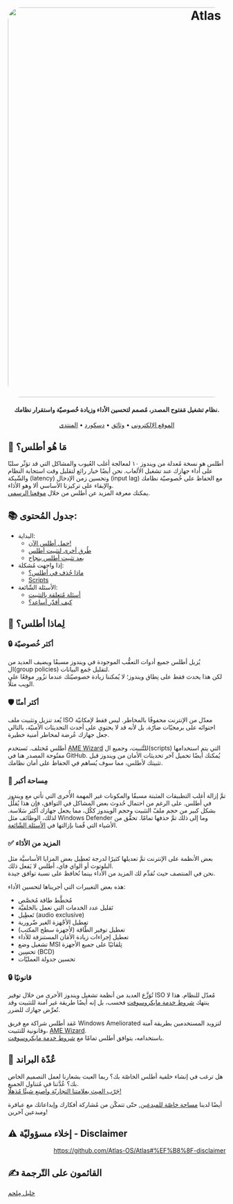 ﻿<h1 align="center">
  <a href="http://atlasos.net"><img src="https://cdn.jsdelivr.net/gh/Atlas-OS/Atlas@main/img/banner.png" alt="Atlas" width="900" style="border-radius: 30px"></a>
</h1>

<h4 align="center">نظام تشغيل مَفتوح المصدر، مُصمم لتحسين الأداء وزيادة خُصوصيّة واستقرار نظامك.</h4>

<p align="center">
  <a href="https://atlasos.net">الموقع الإلكتروني</a>
  •
  <a href="https://docs.atlasos.net">وثائق</a>
  •
  <a href="https://discord.atlasos.net" target="_blank">دسكورد</a>
  •
  <a href="https://forum.atlasos.net">المنتدى</a>
</p>

## 🤔 **مَا هُو أطلس؟**

أطلس هو نسخة مُعدلة من ويندوز ١٠ لمعالجة أغلب العُيوب والمشاكل التي قد تؤثّر سلبًا على أداء جهازك عند تشغيل الألعاب. نحن أيضًا خيار رائع لتقليل وقت استجابة النظام والشّبكة (latency) وتحسين زمن الإدخال (input lag) مع الحفاظ على خُصوصيّة نظامك والإبقاء على تركيزنا الأساسي ألا وهو الأدَاء. <br /> يمكنك معرفة المزيد عن أطلس من خلال [موقعنا الرسمي](https://atlasos.net).

## 📚 **جدول المُحتوى:**

<ul>
<li>البداية:
<ul>
<li>
<a href="https://docs.atlasos.net/getting-started/installation">حمل أطلس الآن!</a>
</li>
<li>
<a href="https://docs.atlasos.net/getting-started/other-installation-methods/no-usb">طُرق أخرى لتثبيت أطلس</a>
</li>
<li>
<a href="https://docs.atlasos.net/getting-started/post-installation/drivers">بعد تثبيت أطلس بنجاح</a>
</li>
</ul>
</li>
<li>إذا واجهت مُشكلة:
<ul>
<li>
<a href="https://docs.atlasos.net/troubleshooting/removed-features">ماذا حُذف في أطلس؟</a>
</li>
<li>
<a href="https://docs.atlasos.net/troubleshooting/scripts">Scripts</a>
</li>
</ul>
</li>
<li>الأسئلة الشّائعة:
<ul>
<li>
<a href="https://docs.atlasos.net/FAQ/Installation">أسئلة مُتعلقة بالتثبيت</a>
</li>
<li>
<a href="https://docs.atlasos.net/FAQ/Contribute">كيف أقدّر أساعد؟</a>
</li>
</ul>
</li>
</ul>

## 👀 **لِماذا أطلس؟**

### 🔒 أكثر خُصوصيّة

يُزيل أطلس جميع أدوات التعقُّب الموجودة في ويندوز مسبقًا ويضيف العديد من ال(group policies) لتقليل جَمع البيانات. <br /> لكن هذا يحدث فقط على نِطاق ويندوز؛ لا يُمكننا زيادة خصوصيّتك عندما تزُور موقعًا على الويب مثلًا.

### 🛡️ أكثر أمنًا

يُعد تنزيل وتثبيت ملف ISO معدّل من الإنترنت محفوفًا بالمخاطر. ليس فقط لإمكانيّة احتوائه على برمجيّات ضارّة، بل لأنه قد لا يحتوي على أحدث التحديثات الأمنيّة، بالتالي جعل جهازك عُرضة لمخاطر أمنية خطيرة.

أطلس مُختلف. نَستخدم [AME Wizard](https://ameliorated.io) للتَّثبيت، وجميع ال(scripts) التي يتم استخدامها مفتُوحة المصدر هنا في GitHub. يُمكنك أيضًا تحميل آخر تحديثات الأمان من ويندوز قبل تثبيتك لأطلس، مما سوف يُساهم في الحفاظ على أمان نظامك.

### 🚀 مِساحة أكبر

تمَّ إزالة أغلب التطبيقات المثبتة مسبقًا والمكونات غير المهمة الأُخرى التي تأتي مع ويندوز في أطلس. على الرغم من احتمال حُدوث بعض المشاكل في التوافق، فإن هذا يُقلِّل بشكل كبير من حجم ملفّ التثبيت وحجم الويندوز ككُل، مما يجعل جهازك أكثر سَلاسة. لذلك، الوظائف مثل Windows Defender وما إلى ذلك تمَّ حذفها تمامًا. تحقَّق من الأشياء التي قُمنا بإزالتها في [الأسئلة الشّائعة](https://docs.atlasos.net/troubleshooting/removed-features).

### ✅ المزيد من الأدَاء

بعض الأنظمة على الإنترنت تمَّ تعديلها كثيرًا لدرجة تَعطِيل بعض المزايا الأساسيَّة مثل البلوتوث أو الواي فاي، أطلس لا يَفعل ذلك. <br /> نحن في المنتصف حيث نُقدِّم لك المزيد من الأداء بينما نُحافظ على نسبة توافق جيدة.

هذه بعض التغييرات التي أجريناها لتحسين الأداء:

<ul>
<li>مُخطَّط طاقة مُخصَّص</li>
<li>تَقليل عدد الخدمات التي تعمل بالخلفيَّة</li>
<li>تَعطِيل (audio exclusive)</li>
<li>تعطيل الأجْهزة الغير ضّرورية</li>
<li>تعطيل توفير الطَّاقة (لأجهزة سطح المكتب)</li>
<li>تعطيل إجراءات زيادة الأمَان المستنزفة للأداء</li>
<li>تشغيل وضع MSI تِلقائيًا على جميع الأجهزة</li>
<li>تحسِين (BCD)</li>
<li>تحسين جدولة العمليّات</li>
</ul>

### 🔒 قانونيًا

تُوَزَّع العديد من أنظمة تشغيل ويندوز الأخرى من خلال توفير ISO مُعدّل للنظام. هذا لا ينتهك [شروط خدمة مايكروسوفت](https://www.microsoft.com/en-us/Useterms/Retail/Windows/10/UseTerms_Retail_Windows_10_Arabic.htm) فحسب، بل إنه أيضًا طريقة غير آمنة للتثبيت وقد تُعرِّض جهازك للضرر.

عَقد أطلس شراكة مع فريق Windows Ameliorated لتزويد المستخدمين بطريقة آمنة وقانونية للتثبيت، [AME Wizard](https://ameliorated.io). <br /> باستخدامه، يتوافق أطلس تمامًا مع [شروط خدمة مايكروسوفت](https://www.microsoft.com/en-us/Useterms/Retail/Windows/10/UseTerms_Retail_Windows_10_Arabic.htm).

## 🎨 عُدّة البراند

هل ترغب في إنشاء خلفية أطلس الخاصّة بك؟ ربما العبث بشعارنا لعمل التصميم الخاص بك؟ عُدَّتنا في مُتناول الجميع. <br/> [جَرّب العبث بعلامتنا التجاريّة واصنع شيئًا مُذهلًا!](https://cdn.jsdelivr.net/gh/Atlas-OS/Atlas@main/img/brand-kit.zip)

أيضًا لدينا [مساحة خاصّة للمبدعين](https://forum.atlasos.net/t/art-showcase), حتّى تتمكّن من مُشاركة أفكارك وإبداعاتك مع عباقرة ومبدعين آخرين!

## ⚠️ إخلاء مسؤوليّة - Disclaimer

<div align='right'>

https://github.com/Atlas-OS/Atlas#%EF%B8%8F-disclaimer

</div>

## ✍️ القائمون على التّرجمة

[خليل مِلحم](https://github.com/pewpewded/)
